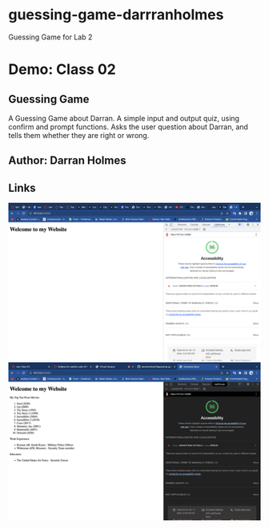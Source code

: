 # guessing-game-darrranholmes

Guessing Game for Lab 2

# Demo: Class 02

## Guessing Game

A Guessing Game about Darran. A simple input and output quiz, using confirm and prompt functions. Asks the user question about Darran, and tells them whether they are right or wrong.

## Author: Darran Holmes


## Links

![image](Screenshot.png)
![image](screenshot1.png)